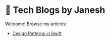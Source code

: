 # 📘 Tech Blogs by Janesh

Welcome! Browse my articles:

- [Design Patterns in Swift](.iOS/Design-Patterns-In-Swift.md)
